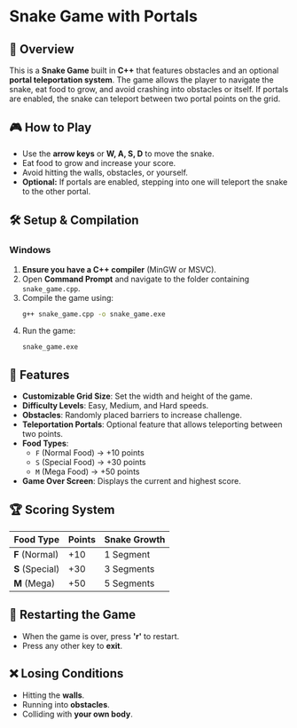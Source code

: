 # Snake Game with Portals

## 📌 Overview

This is a **Snake Game** built in **C++** that features obstacles and an optional **portal teleportation system**. The game allows the player to navigate the snake, eat food to grow, and avoid crashing into obstacles or itself. If portals are enabled, the snake can teleport between two portal points on the grid.

## 🎮 How to Play

- Use the **arrow keys** or **W, A, S, D** to move the snake.
- Eat food to grow and increase your score.
- Avoid hitting the walls, obstacles, or yourself.
- **Optional:** If portals are enabled, stepping into one will teleport the snake to the other portal.

## 🛠️ Setup & Compilation

### Windows

1. **Ensure you have a C++ compiler** (MinGW or MSVC).
2. Open **Command Prompt** and navigate to the folder containing `snake_game.cpp`.
3. Compile the game using:
   ```sh
   g++ snake_game.cpp -o snake_game.exe
   ```
4. Run the game:
   ```sh
   snake_game.exe
   ```

## 🔧 Features

- **Customizable Grid Size**: Set the width and height of the game.
- **Difficulty Levels**: Easy, Medium, and Hard speeds.
- **Obstacles**: Randomly placed barriers to increase challenge.
- **Teleportation Portals**: Optional feature that allows teleporting between two points.
- **Food Types**:
  - `F` (Normal Food) → +10 points
  - `S` (Special Food) → +30 points
  - `M` (Mega Food) → +50 points
- **Game Over Screen**: Displays the current and highest score.

## 🏆 Scoring System

| Food Type       | Points | Snake Growth |
| --------------- | ------ | ------------ |
| **F** (Normal)  | +10    | 1 Segment    |
| **S** (Special) | +30    | 3 Segments   |
| **M** (Mega)    | +50    | 5 Segments   |

## 🔄 Restarting the Game

- When the game is over, press **'r'** to restart.
- Press any other key to **exit**.

## ❌ Losing Conditions

- Hitting the **walls**.
- Running into **obstacles**.
- Colliding with **your own body**.

##
